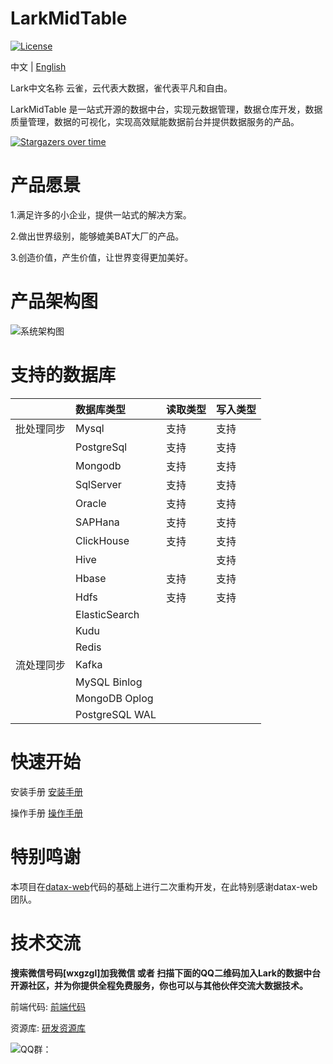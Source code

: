 # LarkMidTable

[![License](https://img.shields.io/badge/license-Apache%202-4EB1BA.svg)](https://www.apache.org/licenses/LICENSE-2.0.html)

中文 | [English](README_EN.md)

Lark中文名称 云雀，云代表大数据，雀代表平凡和自由。

LarkMidTable 是一站式开源的数据中台，实现元数据管理，数据仓库开发，数据质量管理，数据的可视化，实现高效赋能数据前台并提供数据服务的产品。



[![Stargazers over time](https://starchart.cc/wxgzgl/larkMidTable.svg)](#)

# **产品愿景**

1.满足许多的小企业，提供一站式的解决方案。

2.做出世界级别，能够媲美BAT大厂的产品。

3.创造价值，产生价值，让世界变得更加美好。



# 产品架构图

![系统架构图](https://img2020.cnblogs.com/blog/622382/202010/622382-20201017115357355-475634068.jpg)



# 支持的数据库

|            | 数据库类型     | 读取类型 | 写入类型 |
| ---------- | :------------- | -------- | -------- |
| 批处理同步 | Mysql            | 支持     | 支持   |
|            | PostgreSql     | 支持     | 支持     |
|            | Mongodb        | 支持     | 支持     |
|            | SqlServer      | 支持     | 支持     |
|            | Oracle         | 支持     | 支持     |
|            | SAPHana        | 支持     | 支持     |
|            | ClickHouse     | 支持     | 支持     |
|            | Hive           |         | 支持     |
|            | Hbase          | 支持     | 支持     |
|            | Hdfs           | 支持     | 支持     |
|            | ElasticSearch  |          |          |
|            | Kudu           |          |          |
|            | Redis          |          |          |
| 流处理同步 | Kafka            |          |          |
|            | MySQL Binlog   |          |          |
|            | MongoDB Oplog  |          |          |
|            | PostgreSQL WAL |          |          |



# **快速开始**

安装手册      [安装手册](https://github.com/wxgzgl/flinkx-web/blob/master/userGuid.md)

操作手册  	[操作手册](https://github.com/wxgzgl/LarkMidTable/tree/master/docs/userManual.md)

# 特别鸣谢

本项目在[datax-web](https://github.com/WeiYe-Jing/datax-web)代码的基础上进行二次重构开发，在此特别感谢datax-web团队。



# **技术交流**

**搜索微信号码[wxgzgl]加我微信 或者 扫描下面的QQ二维码加入Lark的数据中台开源社区，并为你提供全程免费服务，你也可以与其他伙伴交流大数据技术。**

前端代码:  [前端代码](https://github.com/wxgzgl/LarkMidTableUI)

资源库:      [研发资源库]( https://github.com/wxgzgl/flinkx-web/blob/master/docs/list.md )

![QQ群：](https://img2020.cnblogs.com/blog/622382/202009/622382-20200907124358049-997953244.png)

